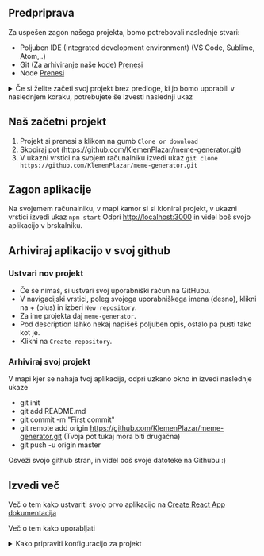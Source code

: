 ## Predpriprava

Za uspešen zagon našega projekta, bomo potrebovali naslednje stvari:

- Poljuben IDE (Integrated development environment) (VS Code, Sublime, Atom,..)
- Git (Za arhiviranje naše kode) [Prenesi](https://git-scm.com/downloads)
- Node [Prenesi](https://nodejs.org/en/download/)

<details><summary>Če si želite začeti svoj projekt brez predloge, ki jo bomo uporabili v naslednjem koraku, potrebujete še izvesti naslednji ukaz</summary>

`npx create-react-app my-app`  
`cd my-app`  
`npm start`

</details>

## Naš začetni projekt

1. Projekt si prenesi s klikom na gumb `Clone or download`
2. Skopiraj pot (https://github.com/KlemenPlazar/meme-generator.git)
3. V ukazni vrstici na svojem računalniku izvedi ukaz `git clone https://github.com/KlemenPlazar/meme-generator.git`

## Zagon aplikacije

Na svojemem računalniku, v mapi kamor si si kloniral projekt, v ukazni vrstici izvedi ukaz `npm start`
Odpri [http://localhost:3000](http://localhost:3000) in videl boš svojo aplikacijo v brskalniku.

## Arhiviraj aplikacijo v svoj github

### Ustvari nov projekt

- Če še nimaš, si ustvari svoj uporabniški račun na GitHubu.
- V navigacijski vrstici, poleg svojega uporabniškega imena (desno), klikni na + (plus) in izberi `New repository`.
- Za ime projekta daj `meme-generator`.
- Pod description lahko nekaj napišeš poljuben opis, ostalo pa pusti tako kot je.
- Klikni na `Create repository`.

### Arhiviraj svoj projekt

V mapi kjer se nahaja tvoj aplikacija, odpri uzkano okno in izvedi naslednje ukaze

- git init
- git add README.md
- git commit -m "First commit"
- git remote add origin https://github.com/KlemenPlazar/meme-generator.git (Tvoja pot tukaj mora biti drugačna)
- git push -u origin master

Osveži svojo github stran, in videl boš svoje datoteke na Githubu :)

## Izvedi več

Več o tem kako ustvariti svojo prvo aplikacijo na [Create React App dokumentacija](https://facebook.github.io/create-react-app/docs/getting-started)

Več o tem kako uporabljati

<details><summary>Kako pripraviti konfiguracijo za projekt</summary>
[Frontend ReactJS stack](https://medium.com/@adam.giacom/how-to-configure-a-solid-frontend-reactjs-stack-1-41a091133d0e)
</details>
